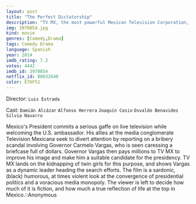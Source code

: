 ```yaml
---
layout: post
title: "The Perfect Dictatorship"
description: "TV MX, the most powerful Mexican Television Corporation, discloses a scandalous story involving Governor Carmelo Vargas in serious crimes and illicit business. Governor Vargas worried about his political future, decides to clean his image and negotiates a billionaire secret agreement with the owners of the TV Corporation. Carlos Rojo, an ambitious young news producer, and Ricardo Diaz, TV network star reporter, are responsible fo.."
img: 3970854.jpg
kind: movie
genres: [Comedy,Drama]
tags: Comedy Drama 
language: Spanish
year: 2014
imdb_rating: 7.2
votes: 4442
imdb_id: 3970854
netflix_id: 80032640
color: E76F51
---
```

Director: `Luis Estrada`  

Cast: `Damián Alcázar` `Alfonso Herrera` `Joaquín Cosio` `Osvaldo Benavides` `Silvia Navarro` 

Mexico's President commits a serious gaffe on live television while welcoming the U.S. ambassador. His allies at the media conglomerate Television Mexicana seek to divert attention by reporting on a bribery scandal involving Governor Carmelo Vargas, who is seen caressing a briefcase full of dollars. Governor Vargas then pays millions to TV MX to improve his image and make him a suitable candidate for the presidency. TV MX lands on the kidnapping of twin girls for this purpose, and shows Vargas as a dynamic leader heading the search efforts. The film is a sardonic, (black) humorous, at times violent look at the convergence of presidential politics and a voracious media monopoly. The viewer is left to decide how much of it is fiction, and how much a true reflection of life at the top in Mexico.::Anonymous